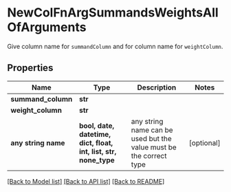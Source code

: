 # NewColFnArgSummandsWeightsAllOfArguments

Give column name for `summandColumn` and for column name for `weightColumn`.

## Properties
Name | Type | Description | Notes
------------ | ------------- | ------------- | -------------
**summand_column** | **str** |  | 
**weight_column** | **str** |  | 
**any string name** | **bool, date, datetime, dict, float, int, list, str, none_type** | any string name can be used but the value must be the correct type | [optional]

[[Back to Model list]](../README.md#documentation-for-models) [[Back to API list]](../README.md#documentation-for-api-endpoints) [[Back to README]](../README.md)


